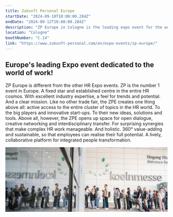 ```yaml
---
title: Zukunft Personal Europe
startDate: "2024-09-10T10:00:00.284Z"
endDate: "2024-09-12T10:00:00.284Z"
description: "ZP Europe in Cologne is the leading expo event for the world of work and a source of inspiration for HR management, digitalization and leadership. Be there!"
location: "Cologne"
boothNumber: "C.14"
link: "https://www.zukunft-personal.com/en/expo-events/zp-europe/"
---
```


## Europe's leading Expo event dedicated to the world of work!

ZP Europe is different from the other HR Expo events. ZP is the number 1 event in Europe. A fixed star and established centre in the entire HR cosmos. With excellent industry expertise, a feel for trends and potential. And a clear mission. Like no other trade fair, the ZPE creates one thing above all: active access to the entire cluster of topics in the HR world. To the big players and innovative start-ups. To their new ideas, solutions and tools. Above all, however, the ZPE opens up space for open dialogue, creative networking and interdisciplinary transfer. For surprising synergies that make complex HR work manageable. And holistic. 360° value-adding and sustainable, so that employees can realise their full potential. A lively, collaborative platform for integrated people transformation.

![ZPE Cover](./zpe-cover.png)
